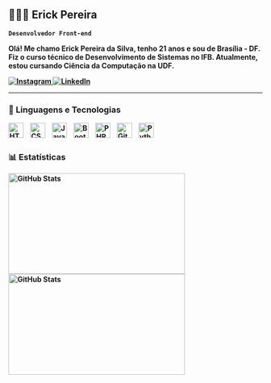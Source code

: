## 👨🏻‍💻 <strong>Erick Pereira<strong/>

**`Desenvolvedor Front-end`**

Olá! Me chamo Erick Pereira da Silva, tenho 21 anos e sou de Brasília - DF. Fiz o curso técnico de Desenvolvimento de Sistemas no IFB. Atualmente, estou cursando Ciência da Computação na UDF.

<p align="left">
    <a href="https://www.instagram.com/erickpereir4/?next=%2F" target="_blank">
      <img 
        alt="Instagram" 
        title="Siga-me no Instagram" 
        src="https://img.shields.io/badge/Instagram-E4405F?style=for-the-badge&logo=instagram&logoColor=white&labelColor=E4405F" 
      />
    </a>
    <a href="https://www.linkedin.com/in/erick-silva-377322241/" target="_blank">
      <img 
        alt="LinkedIn" 
        title="Conecte-se comigo no LinkedIn" 
        src="https://img.shields.io/badge/LinkedIn-0A66C2?style=for-the-badge&logo=linkedin&logoColor=white&labelColor=0A66C2" 
      />
  </a>
</p>

---

### 🤖 Linguagens e Tecnologias

<img 
    align="left" 
    alt="HTML"
    title="HTML" 
    width="30px" 
    style="padding-right: 10px;" 
    src="https://cdn.jsdelivr.net/gh/devicons/devicon@latest/icons/html5/html5-original.svg" 
/>
<img 
    align="left" 
    alt="CSS" 
    title="CSS"
    width="30px" 
    style="padding-right: 10px;" 
    src="https://cdn.jsdelivr.net/gh/devicons/devicon@latest/icons/css3/css3-original.svg" 
/>
<img 
    align="left" 
    alt="JavaScript" 
    title="JavaScript"
    width="30px" 
    style="padding-right: 10px;" 
    src="https://cdn.jsdelivr.net/gh/devicons/devicon@latest/icons/javascript/javascript-original.svg" 
/>

<img 
    align="left" 
    alt="Bootstrap"
    title="Bootstrap" 
    width="30px" 
    style="padding-right: 10px;" 
    src="https://cdn.jsdelivr.net/gh/devicons/devicon@latest/icons/bootstrap/bootstrap-original.svg" 
/>
<img 
    align="left" 
    alt="PHP" 
    title="PHP"
    width="30px" 
    style="padding-right: 10px;" 
    src="https://cdn.jsdelivr.net/gh/devicons/devicon@latest/icons/php/php-original.svg" 
/>
<img 
    align="left" 
    alt="Git" 
    title="Git"
    width="30px" 
    style="padding-right: 10px;" 
    src="https://cdn.jsdelivr.net/gh/devicons/devicon@latest/icons/git/git-original.svg" 
/>
<img 
    align="left" 
    alt="Python" 
    title="Python"
    width="30px" 
    style="padding-right: 10px;" 
    src="https://cdn.jsdelivr.net/gh/devicons/devicon@latest/icons/python/python-original.svg" 
/>

<br/><br/>
### 📊 Estatísticas

<p>
  <img 
    align="left" 
    alt="GitHub Stats" 
    height="200"
    width="350px"
    style="padding-right: 10px;" 
    src="https://github-readme-stats.vercel.app/api?username=ErickPereir4&show_icons=true&theme=tokyonight&include_all_commits=true&locale=pt-br" 
  />

<img 
      align="left" 
      alt="GitHub Stats" 
      height="200"
      width="350px"
      src="https://github-readme-stats.vercel.app/api/top-langs/?username=ErickPereir4&theme=tokyonight&layout=compact&custom_title=Tecnologias&langs_count=9" 
  />

</p>
